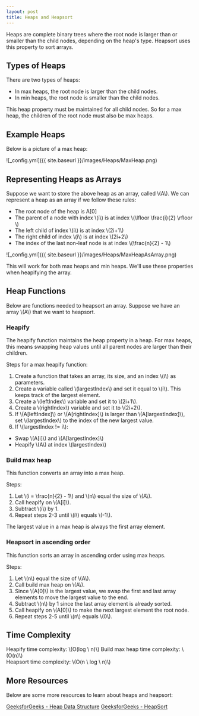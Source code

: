 ```yaml
---
layout: post
title: Heaps and Heapsort
---
```


Heaps are complete binary trees where the root node is larger than or smaller than the child nodes, depending on the heap's type.
Heapsort uses this property to sort arrays.

## Types of Heaps
There are two types of heaps:  
- In max heaps, the root node is larger than the child nodes.
- In min heaps, the root node is smaller than the child nodes.

This heap property must be maintained for all child nodes. So for a max heap, the children of the root node must also be max heaps.

## Example Heaps
Below is a picture of a max heap:

![_config.yml]({{ site.baseurl }}/images/Heaps/MaxHeap.png)

## Representing Heaps as Arrays
Suppose we want to store the above heap as an array, called \\(A\\).
We can represent a heap as an array if we follow these rules:
 - The root node of the heap is A[0]
 - The parent of a node with index \\(i\\) is at index \\(\lfloor \frac{i}{2} \rfloor \\)
 - The left child of index \\(i\\) is at index \\(2i+1\\)
 - The right child of index \\(i\\) is at index \\(2i+2\\)
 - The index of the last non-leaf node is at index \\(\frac{n}{2} - 1\\)

![_config.yml]({{ site.baseurl }}/images/Heaps/MaxHeapAsArray.png)

This will work for both max heaps and min heaps.
We'll use these properties when heapifying the array.

## Heap Functions
Below are functions needed to heapsort an array.
Suppose we have an array \\(A\\) that we want to heapsort.

### Heapify
The heapify function maintains the heap property in a heap. 
For max heaps, this means swapping heap values until all parent nodes are larger than their children.

Steps for a max heapify function:
1. Create a function that takes an array, its size, and an index \\(i\\) as parameters.
2. Create a variable called \\(largestIndex\\) and set it equal to \\(i\\). This keeps track of the largest element.
3. Create a \\(leftIndex\\) variable and set it to \\(2i+1\\).
4. Create a \\(rightIndex\\) variable and set it to \\(2i+2\\).
5. If \\(A[leftIndex]\\) or \\(A[rightIndex]\\) is larger than \\(A[largestIndex]\\), set \\(largestIndex\\) to the index of the new largest value.
6. If \\(largestIndex != i\\):
 - Swap \\(A[i]\\) and \\(A[largestIndex]\\)
 - Heapify \\(A\\) at index \\(largestIndex\\)

### Build max heap
This function converts an array into a max heap.

Steps:
1. Let \\(i = \frac{n}{2} - 1\\) and \\(n\\) equal the size of \\(A\\).
2. Call heapify on \\(A[i]\\).
3. Subtract \\(i\\) by 1.
4. Repeat steps 2-3 until \\(i\\) equals \\(-1\\).

The largest value in a max heap is always the first array element.

### Heapsort in ascending order
This function sorts an array in ascending order using max heaps.

Steps:
1. Let \\(n\\) equal the size of \\(A\\).
2. Call build max heap on \\(A\\).
3. Since \\(A[0]\\) is the largest value, we swap the first and last array elements to move the largest value to the end.
4. Subtract \\(n\\) by 1 since the last array element is already sorted.
5. Call heapify on \\(A[0]\\) to make the next largest element the root node.
6. Repeat steps 2-5 until \\(n\\) equals \\(0\\).

## Time Complexity
Heapify time complexity: \\(O(log \ n)\\)
Build max heap time complexity: \\(O(n)\\)  
Heapsort time complexity: \\(O(n \ log \ n)\\)  

## More Resources
Below are some more resources to learn about heaps and heapsort:

[GeeksforGeeks - Heap Data Structure](https://www.geeksforgeeks.org/heap-data-structure/)
[GeeksforGeeks - HeapSort](https://www.geeksforgeeks.org/heap-sort/)